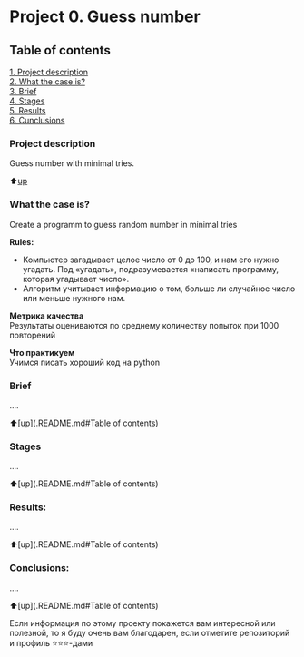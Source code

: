 # Project 0. Guess number

## Table of contents  
[1. Project description](.README.md#Описание-проекта)  
[2. What the case is?](.README.md#Какой-кейс-решаем)  
[3. Brief](.README.md#Краткая-информация-о-данных)  
[4. Stages](.README.md#Этапы-работы-над-проектом)  
[5. Results](.README.md#Результат)    
[6. Cunclusions](.README.md#Выводы) 

### Project description    
Guess number with minimal tries.

:arrow_up:[up](_)


### What the case is?    
Create a programm to guess random number in minimal tries

**Rules:**  
- Компьютер загадывает целое число от 0 до 100, и нам его нужно угадать. Под «угадать», подразумевается «написать программу, которая угадывает число».
- Алгоритм учитывает информацию о том, больше ли случайное число или меньше нужного нам.

**Метрика качества**     
Результаты оцениваются по среднему количеству попыток при 1000 повторений

**Что практикуем**     
Учимся писать хороший код на python


### Brief
....
  
:arrow_up:[up](.README.md#Table of contents)


### Stages  
....

:arrow_up:[up](.README.md#Table of contents)


### Results:  
....

:arrow_up:[up](.README.md#Table of contents)


### Conclusions:  
....

:arrow_up:[up](.README.md#Table of contents)


Если информация по этому проекту покажется вам интересной или полезной, то я буду очень вам благодарен, если отметите репозиторий и профиль ⭐️⭐️⭐️-дами